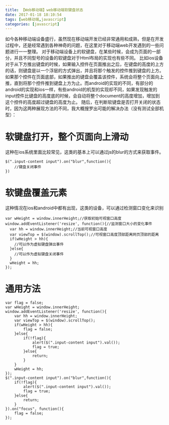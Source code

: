 ```yaml
---
title: 【Web移动端】web移动端软键盘状态
date: 2017-01-18 18:10:54
tags: [web移动端,javascript]
categories: [javascript]
---
```

如今各种移动端设备盛行，虽然现在移动端开发已经非常通用和成熟，但是在开发过程中，还是经常遇到各种神奇的问题，在这里对于移动端web开发遇到的一些问题进行一一整理。
对于移动端设备上的软键盘，在某些时候，会成为页面的一部分，并且不同型号的设备的软键盘对于Html布局的实现也有些不同。
比如ios设备对于从下方推出键盘的时候，如果输入控件在页面推出之后，在键盘的高度的上方的话，则键盘是以一个浮层的方式弹出，并且将那个触发的控件推到键盘的上方。如果那个控件在页面底部，如果推出的键盘会覆盖该控件，系统会将整个页面向上推，直到将那个控件推到键盘上方为止。而android的实现的不同，有部分的android的实现和ios一样，有些android的机型的实现却不同，如果发现触发的input控件比键盘的高度底的时候，会自动将整个document的高度增加，增加到这个控件的高度超过键盘的高度为止。
随后，在判断软键盘是否打开关闭的状态时，因为这两种展现方法的不同，我大概搜罗出可能的解决办法（没有测试全部机型）：
# 软键盘打开，整个页面向上滑动
这种在ios系统里面比较常见，这类的基本上可以通过js的blur的方式来获取事件。
```
$(".input-content input").on("blur",function(){
	//键盘关闭事件 
})
```
# 软键盘覆盖元素
这种情况在ios和android中都有出现，这类的设备，可以通过检测窗口变化来识别
```
var wHeight = window.innerHeight;//获取初始可视窗口高度  
window.addEventListener('resize', function(){//监测窗口大小的变化事件  
  var hh = window.innerHeight;//当前可视窗口高度  
  var viewTop = $(window).scrollTop();//可视窗口高度顶部距离网页顶部的距离  
  if(wHeight > hh){
  	//可以作为虚拟键盘弹出事件  
  }else{
  	//可以作为虚拟键盘关闭事件  
  }  
  wHeight = hh;  
});
```
# 通用方法
```
var flag = false;
var wHeight = window.innerHeight;
window.addEventListener('resize', function(){
    var hh = window.innerHeight; 
    var viewTop = $(window).scrollTop();
    if(wHeight > hh){
        flag = false;
    }else{
        if(!flag){
            alert($(".input-content input").val());
            flag = true;
        }else{
            return;
        }
    }  
    wHeight = hh;  
});
$(".input-content input").on("blur",function(){
    if(!flag){
        alert($(".input-content input").val());
        flag = true;
    }else{
        return;
    }
}).on("focus", function(){
    flag = false;
});
```